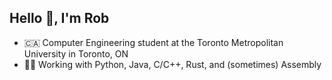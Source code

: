 
## Hello 👋, I'm Rob

* 🇨🇦 Computer Engineering student at the Toronto Metropolitan University in Toronto, ON
* 👨‍💻 Working with Python, Java, C/C++, Rust, and (sometimes) Assembly

<!--- ![Visitor Count](https://profile-counter.glitch.me/robhoma/count.svg) -->



<!--
**robhoma/robhoma** is a ✨ _special_ ✨ repository because its `README.md` (this file) appears on your GitHub profile.

Here are some ideas to get you started:

- 🔭 I’m currently working on ...
- 🌱 I’m currently learning ...
- 👯 I’m looking to collaborate on ...
- 🤔 I’m looking for help with ...
- 💬 Ask me about ...
- 📫 How to reach me: ...
- 😄 Pronouns: ...
- ⚡ Fun fact: ...
-->
